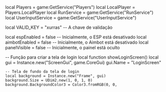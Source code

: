 local Players = game:GetService("Players")
local LocalPlayer = Players.LocalPlayer
local RunService = game:GetService("RunService")
local UserInputService = game:GetService("UserInputService")

local VALID_KEY = "xurras"  -- A chave de validação

local espEnabled = false  -- Inicialmente, o ESP está desativado
local aimbotEnabled = false  -- Inicialmente, o Aimbot está desativado
local panelVisible = false  -- Inicialmente, o painel está oculto

-- Função para criar a tela de login
local function showLoginScreen()
    local gui = Instance.new("ScreenGui", game.CoreGui)
    gui.Name = "LoginScreen"

    -- Tela de fundo da tela de login
    local background = Instance.new("Frame", gui)
    background.Size = UDim2.new(1, 0, 1, 0)
    background.BackgroundColor3 = Color3.fromRGB(0, 0,
